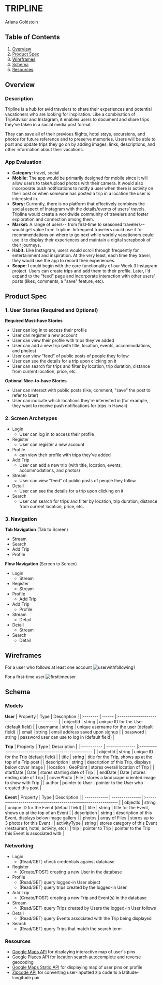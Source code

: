 # TRIPLINE
Ariana Goldstein

## Table of Contents
1. [Overview](#Overview)
2. [Product Spec](#Product-Spec)
3. [Wireframes](#Wireframes)
4. [Schema](#Schema)
5. [Resources](#Resources)

## Overview
### Description
Tripline is a hub for avid travelers to share their experiences and potential vacationers who are looking for inspiration. Like a combination of TripAdvisor and Instagram, it enables users to document and share trips they've taken in a social media post format.

They can save all of their previous flights, hotel stays, excursions, and photos for future reference and to preserve memories. Users will be able to post and update trips they go on by adding images, links, descriptions, and other information about their vacations.

### App Evaluation

- **Category:** travel, social
- **Mobile:** The app would be primarily designed for mobile since it will allow users to take/upload photos with their camera. It would also incorporate push notifications to notify a user when there is activity on their post or when someone has posted a trip in a location the user is interested in.
- **Story:** Currently, there is no platform that effectively combines the social aspect of Instagram with the details/events of users' travels. Tripline would create a worldwide community of travelers and foster exploration and connection among them.
- **Market:** A range of users-- from first-time to seasoned travelers-- would get value from Tripline. Infrequent travelers could use it for recommendations on where to go next while worldly vacationers could use it to display their experiences and maintain a digital scrapbook of their journeys.
- **Habit:** Like Instagram, users would scroll through frequently for entertainment and inspiration. At the very least, each time they travel, they would use the app to record their experiences.
- **Scope:** I could begin with the core functionality of our Week 3 Instagram project. Users can create trips and add them to their profile. Later, I'd expand to the "feed" page and incorporate interaction with other users' posts (likes, comments, a "save" feature, etc).

## Product Spec

### 1. User Stories (Required and Optional)

**Required Must-have Stories**

* User can log in to access their profile
* User can register a new account
* User can view their profile with trips they've added
* User can add a new trip (with title, location, events, accommodations, and photos)
* User can view "feed" of public posts of people they follow
* User can see the details for a trip upon clicking on it
* User can search for trips and filter by location, trip duration, distance from current location, price, etc.


**Optional Nice-to-have Stories**

* User can interact with public posts (like, comment, "save" the post to refer to later)
* User can indicate which locations they're interested in (for example, they want to receive push notifications for trips in Hawaii)

### 2. Screen Archetypes

* Login
    * User can log in to access their profile
* Register
    * User can register a new account
* Profile
    *  can view their profile with trips they've added
* Add Trip
    * User can add a new trip (with title, location, events, accommodations, and photos)
* Stream
    * User can view "feed" of public posts of people they follow
* Detail
    * User can see the details for a trip upon clicking on it
* Search
    * User can search for trips and filter by location, trip duration, distance from current location, price, etc.

### 3. Navigation

**Tab Navigation** (Tab to Screen)

* Stream
* Search
* Add Trip
* Profile

**Flow Navigation** (Screen to Screen)

* Login
    * Stream
* Register
    * Stream
* Profile
    * Add Trip
* Add Trip
    * Profile
* Stream
    * Detail
* Detail
    * Stream
* Search
    * Detail

## Wireframes
For a user who follows at least one account
![userwithfollowing1](https://user-images.githubusercontent.com/48846986/174133001-97ecce07-6b2c-4083-9428-26c27bf53204.jpg)

For a first-time user
![firsttimeuser](https://user-images.githubusercontent.com/48846986/174132437-5cf0afa7-8ea3-4cbe-97c4-ed34790b9900.jpg)

## Schema

### Models
**User**
| Property | Type   | Description                                     |
|:-------- | ------ |:----------------------------------------------- |
| objectId | string | unique ID for the User (default field)          |
| username | string | unique username for the user (default field)    |
| email    | string | email address saved upon signup                 |
| password | string | password user can use to log in (default field) |


**Trip**
| Property    | Type            | Description                                            |
| ----------- | --------------- |:------------------------------------------------------ |
| objectId    | string          | unique ID for the Trip (default field)                 |
| title       | string          | title for the Trip, shows up at the top of a Trip post |
| description | string          | description of this Trip, displays below cover image   |
| location    | GeoPoint        | stores overall location of Trip                        |
| startDate   | Date            | stores starting date of Trip                           |
| endDate     | Date            | stores ending date of Trip                             |
| coverPhoto  | File            | stores a landscape oriented image to show with Trip    |
| author      | pointer to User | pointer to the User who created this post              |


**Event**
| Property     | Type            | Description                                                      |
| ------------ | --------------- |:---------------------------------------------------------------- |
| objectId     | string          | unique ID for the Event (default field)                          |
| title        | string          | title for the Event, shows up at the top of an Event             |
| description  | string          | description of this Event, displays below image gallery          |
| photos       | array of Files  | stores up to 3 photos for this Event                             |
| activityType | string          | stores category of this Event (restaurant, hotel, activity, etc) |
| trip         | pointer to Trip | pointer to the Trip this Event is associated with                |


### Networking
- Login
    - (Read/GET) check credentials against database
- Register
    - (Create/POST) creating a new User in the database
- Profile
    - (Read/GET) query logged-in User object
    - (Read/GET) query trips created by the logged-in User
- Add Trip
    - (Create/POST) creating a new Trip and Event(s) in the database
- Stream
    - (Read/GET) query Trips created by Users the logged-in User follows
- Detail
    - (Read/GET) query Events associated with the Trip being displayed
- Search
    - (Read/GET) query Trips that match the search term


### Resources
- [Google Maps API](https://developers.google.com/maps) for displaying interactive map of user's pins
- [Google Places API](https://developers.google.com/maps/documentation/places/web-service/overview) for location search autocomplete and reverse geocoding
- [Google Maps Static API](https://developers.google.com/maps/documentation/maps-static/overview) for displaying map of user pins on profile
- [Zipcode API](https://www.zipcodeapi.com/API#zipToLoc) for converting user-inputted zip code to a latitude-longitude pair
